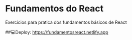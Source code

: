 # Fundamentos do React
Exercicios para pratica dos fundamentos básicos de React

##:computer:Deploy:
https://fundamentosreact.netlify.app
